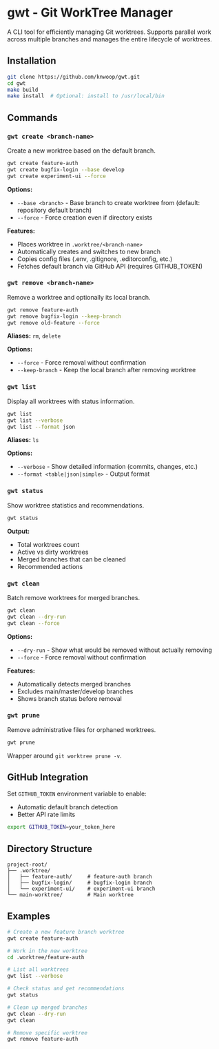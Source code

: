 # gwt - Git WorkTree Manager

A CLI tool for efficiently managing Git worktrees. Supports parallel work across multiple branches and manages the entire lifecycle of worktrees.

## Installation

```bash
git clone https://github.com/knwoop/gwt.git
cd gwt
make build
make install  # Optional: install to /usr/local/bin
```

## Commands

### `gwt create <branch-name>`

Create a new worktree based on the default branch.

```bash
gwt create feature-auth
gwt create bugfix-login --base develop
gwt create experiment-ui --force
```

**Options:**
- `--base <branch>` - Base branch to create worktree from (default: repository default branch)
- `--force` - Force creation even if directory exists

**Features:**
- Places worktree in `.worktree/<branch-name>`
- Automatically creates and switches to new branch
- Copies config files (.env, .gitignore, .editorconfig, etc.)
- Fetches default branch via GitHub API (requires GITHUB_TOKEN)

### `gwt remove <branch-name>`

Remove a worktree and optionally its local branch.

```bash
gwt remove feature-auth
gwt remove bugfix-login --keep-branch
gwt remove old-feature --force
```

**Aliases:** `rm`, `delete`

**Options:**
- `--force` - Force removal without confirmation
- `--keep-branch` - Keep the local branch after removing worktree

### `gwt list`

Display all worktrees with status information.

```bash
gwt list
gwt list --verbose
gwt list --format json
```

**Aliases:** `ls`

**Options:**
- `--verbose` - Show detailed information (commits, changes, etc.)
- `--format <table|json|simple>` - Output format

### `gwt status`

Show worktree statistics and recommendations.

```bash
gwt status
```

**Output:**
- Total worktrees count
- Active vs dirty worktrees
- Merged branches that can be cleaned
- Recommended actions

### `gwt clean`

Batch remove worktrees for merged branches.

```bash
gwt clean
gwt clean --dry-run
gwt clean --force
```

**Options:**
- `--dry-run` - Show what would be removed without actually removing
- `--force` - Force removal without confirmation

**Features:**
- Automatically detects merged branches
- Excludes main/master/develop branches
- Shows branch status before removal

### `gwt prune`

Remove administrative files for orphaned worktrees.

```bash
gwt prune
```

Wrapper around `git worktree prune -v`.

## GitHub Integration

Set `GITHUB_TOKEN` environment variable to enable:
- Automatic default branch detection
- Better API rate limits

```bash
export GITHUB_TOKEN=your_token_here
```

## Directory Structure

```
project-root/
├── .worktree/
│   ├── feature-auth/     # feature-auth branch
│   ├── bugfix-login/     # bugfix-login branch
│   └── experiment-ui/    # experiment-ui branch
└── main-worktree/        # Main worktree
```

## Examples

```bash
# Create a new feature branch worktree
gwt create feature-auth

# Work in the new worktree
cd .worktree/feature-auth

# List all worktrees
gwt list --verbose

# Check status and get recommendations
gwt status

# Clean up merged branches
gwt clean --dry-run
gwt clean

# Remove specific worktree
gwt remove feature-auth
```